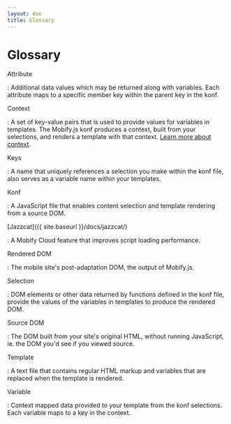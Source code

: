 ```yaml
---
layout: doc
title: Glossary
---
```


# Glossary

Attribute

: Additional data values which may be returned along with variables.
Each attribute maps to a specific member key within the parent key 
in the konf.

Context

: A set of key-value pairs that is used to provide values for 
variables in templates. The Mobify.js konf produces a context, 
built from your selections, and renders a template with that 
context.
[Learn more about context](../template-reference/#understanding-context).

Keys

: A name that uniquely references a selection you make within the konf 
file, also serves as a variable name within your templates.

Konf

: A JavaScript file that enables content selection and template 
rendering from a source DOM.

[Jazzcat]({{ site.baseurl }}/docs/jazzcat/)

: A Mobify Cloud feature that improves script loading performance.

Rendered DOM

: The mobile site's post-adaptation DOM, the output of Mobify.js.

Selection

: DOM elements or other data returned by functions defined in the konf 
file, provide the values of the variables in templates to produce 
the rendered DOM.

Source DOM 

: The DOM built from your site's original HTML, without running 
JavaScript, ie. the DOM you'd see if you viewed source.

Template

: A text file that contains regular HTML markup and variables that are 
replaced when the template is rendered.

Variable

: Context mapped data provided to your template from the konf 
selections. Each variable maps to a key in the context.
